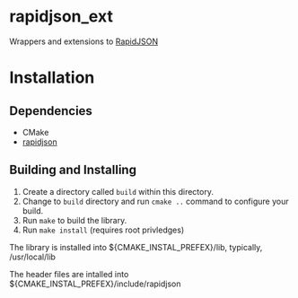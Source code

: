 # rapidjson_ext
Wrappers and extensions to [RapidJSON](http://rapidjson.org/)

# Installation
## Dependencies
- CMake
- [rapidjson](https://github.com/miloyip/rapidjson)

## Building and Installing
1. Create a directory called `build` within this directory.
2. Change to `build` directory and run `cmake ..` command to configure your build.
3. Run `make` to build the library.
4. Run `make install` (requires root privledges)

The library is installed into ${CMAKE_INSTAL_PREFEX}/lib, typically, /usr/local/lib

The header files are intalled into ${CMAKE_INSTAL_PREFEX}/include/rapidjson
